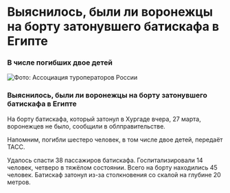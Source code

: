 # Выяснилось, были ли воронежцы на борту затонувшего батискафа в Египте
### В числе погибших двое детей
![](https://files.moe-online.ru/media/2/0/0/8/8/5/9/material_1219096/original_photo-thumb_1920.jpg "Фото: Ассоциация туроператоров России")
### Выяснилось, были ли воронежцы на борту затонувшего батискафа в Египте 
На борту батискафа, который затонул в Хургаде вчера, 27 марта, воронежцев не было, сообщили в облправительстве.

Напомним, погибли шестеро человек, в том числе двое детей, передаёт ТАСС.

Удалось спасти 38 пассажиров батискафа. Госпитализировали 14 человек, четверо в тяжёлом состоянии.
Всего на борту находились 45 человек. Батискаф затонул из-за столкновения со скалой на глубине 20 метров.
